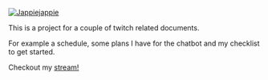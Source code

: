 [![Jappiejappie](https://img.shields.io/badge/twitch.tv-jappiejappie-purple?logo=twitch&style=for-the-badge)](https://www.twitch.tv/jappiejappie)

This is a project for a couple of twitch related documents.

For example a schedule, some plans I have for the chatbot
and my checklist to get started.

Checkout my [stream!](https://www.twitch.tv/jappiejappie)
